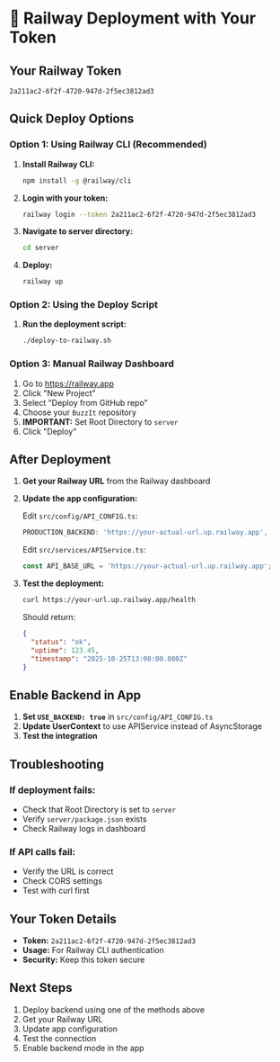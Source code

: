 # 🚂 Railway Deployment with Your Token

## Your Railway Token
```
2a211ac2-6f2f-4720-947d-2f5ec3812ad3
```

## Quick Deploy Options

### Option 1: Using Railway CLI (Recommended)

1. **Install Railway CLI:**
   ```bash
   npm install -g @railway/cli
   ```

2. **Login with your token:**
   ```bash
   railway login --token 2a211ac2-6f2f-4720-947d-2f5ec3812ad3
   ```

3. **Navigate to server directory:**
   ```bash
   cd server
   ```

4. **Deploy:**
   ```bash
   railway up
   ```

### Option 2: Using the Deploy Script

1. **Run the deployment script:**
   ```bash
   ./deploy-to-railway.sh
   ```

### Option 3: Manual Railway Dashboard

1. Go to https://railway.app
2. Click "New Project"
3. Select "Deploy from GitHub repo"
4. Choose your `BuzzIt` repository
5. **IMPORTANT:** Set Root Directory to `server`
6. Click "Deploy"

## After Deployment

1. **Get your Railway URL** from the Railway dashboard
2. **Update the app configuration:**

   Edit `src/config/API_CONFIG.ts`:
   ```typescript
   PRODUCTION_BACKEND: 'https://your-actual-url.up.railway.app',
   ```

   Edit `src/services/APIService.ts`:
   ```typescript
   const API_BASE_URL = 'https://your-actual-url.up.railway.app';
   ```

3. **Test the deployment:**
   ```bash
   curl https://your-url.up.railway.app/health
   ```

   Should return:
   ```json
   {
     "status": "ok",
     "uptime": 123.45,
     "timestamp": "2025-10-25T13:00:00.000Z"
   }
   ```

## Enable Backend in App

1. **Set `USE_BACKEND: true`** in `src/config/API_CONFIG.ts`
2. **Update UserContext** to use APIService instead of AsyncStorage
3. **Test the integration**

## Troubleshooting

### If deployment fails:
- Check that Root Directory is set to `server`
- Verify `server/package.json` exists
- Check Railway logs in dashboard

### If API calls fail:
- Verify the URL is correct
- Check CORS settings
- Test with curl first

## Your Token Details
- **Token:** `2a211ac2-6f2f-4720-947d-2f5ec3812ad3`
- **Usage:** For Railway CLI authentication
- **Security:** Keep this token secure

## Next Steps
1. Deploy backend using one of the methods above
2. Get your Railway URL
3. Update app configuration
4. Test the connection
5. Enable backend mode in the app